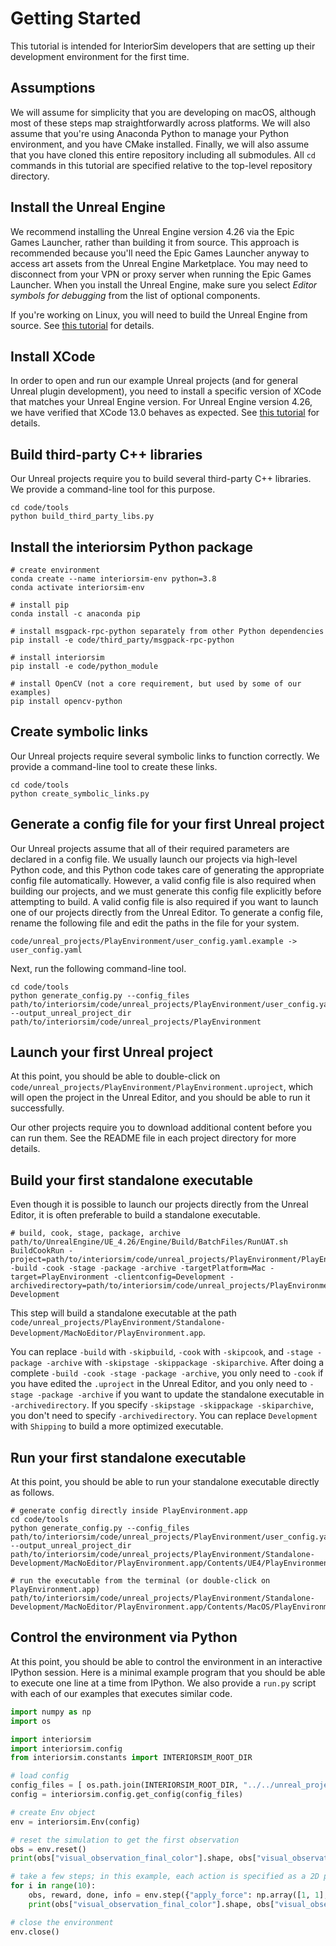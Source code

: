 # Getting Started

This tutorial is intended for InteriorSim developers that are setting up their development environment for the first time.

## Assumptions 

We will assume for simplicity that you are developing on macOS, although most of these steps map straightforwardly across platforms. We will also assume that you're using Anaconda Python to manage your Python environment, and you have CMake installed. Finally, we will also assume that you have cloned this entire repository including all submodules. All `cd` commands in this tutorial are specified relative to the top-level repository directory.

## Install the Unreal Engine

We recommend installing the Unreal Engine version 4.26 via the Epic Games Launcher, rather than building it from source. This approach is recommended because you'll need the Epic Games Launcher anyway to access art assets from the Unreal Engine Marketplace. You may need to disconnect from your VPN or proxy server when running the Epic Games Launcher. When you install the Unreal Engine, make sure you select _Editor symbols for debugging_ from the list of optional components.

If you're working on Linux, you will need to build the Unreal Engine from source. See [this tutorial](https://docs.unrealengine.com/4.26/en-US/SharingAndReleasing/Linux/BeginnerLinuxDeveloper/SettingUpAnUnrealWorkflow/) for details.

## Install XCode

In order to open and run our example Unreal projects (and for general Unreal plugin development), you need to install a specific version of XCode that matches your Unreal Engine version. For Unreal Engine version 4.26, we have verified that XCode 13.0 behaves as expected. See [this tutorial](https://github.com/botman99/ue4-xcode-vscode-mac) for details.

## Build third-party C++ libraries

Our Unreal projects require you to build several third-party C++ libraries. We provide a command-line tool for this purpose.

```console
cd code/tools
python build_third_party_libs.py
```

## Install the interiorsim Python package

```console
# create environment
conda create --name interiorsim-env python=3.8
conda activate interiorsim-env

# install pip
conda install -c anaconda pip

# install msgpack-rpc-python separately from other Python dependencies
pip install -e code/third_party/msgpack-rpc-python

# install interiorsim
pip install -e code/python_module

# install OpenCV (not a core requirement, but used by some of our examples) 
pip install opencv-python
```

## Create symbolic links

Our Unreal projects require several symbolic links to function correctly. We provide a command-line tool to create these links.

```console
cd code/tools
python create_symbolic_links.py
```

## Generate a config file for your first Unreal project

Our Unreal projects assume that all of their required parameters are declared in a config file. We usually launch our projects via high-level Python code, and this Python code takes care of generating the appropriate config file automatically. However, a valid config file is also required when building our projects, and we must generate this config file explicitly before attempting to build. A valid config file is also required if you want to launch one of our projects directly from the Unreal Editor. To generate a config file, rename the following file and edit the paths in the file for your system.

```
code/unreal_projects/PlayEnvironment/user_config.yaml.example -> user_config.yaml
```

Next, run the following command-line tool.

```console
cd code/tools
python generate_config.py --config_files path/to/interiorsim/code/unreal_projects/PlayEnvironment/user_config.yaml --output_unreal_project_dir path/to/interiorsim/code/unreal_projects/PlayEnvironment
```

## Launch your first Unreal project

At this point, you should be able to double-click on `code/unreal_projects/PlayEnvironment/PlayEnvironment.uproject`, which will open the project in the Unreal Editor, and you should be able to run it successfully.

Our other projects require you to download additional content before you can run them. See the README file in each project directory for more details.

## Build your first standalone executable

Even though it is possible to launch our projects directly from the Unreal Editor, it is often preferable to build a standalone executable.

```console
# build, cook, stage, package, archive
path/to/UnrealEngine/UE_4.26/Engine/Build/BatchFiles/RunUAT.sh BuildCookRun -project=path/to/interiorsim/code/unreal_projects/PlayEnvironment/PlayEnvironment.uproject -build -cook -stage -package -archive -targetPlatform=Mac -target=PlayEnvironment -clientconfig=Development -archivedirectory=path/to/interiorsim/code/unreal_projects/PlayEnvironment/Standalone-Development
```

This step will build a standalone executable at the path `code/unreal_projects/PlayEnvironment/Standalone-Development/MacNoEditor/PlayEnvironment.app`.

You can replace `-build` with `-skipbuild`, `-cook` with `-skipcook`, and `-stage -package -archive` with `-skipstage -skippackage -skiparchive`. After doing a complete `-build -cook -stage -package -archive`, you only need to `-cook` if you have edited the `.uproject` in the Unreal Editor, and you only need to `-stage -package -archive` if you want to update the standalone executable in `-archivedirectory`. If you specify `-skipstage -skippackage -skiparchive`, you don't need to specify `-archivedirectory`. You can replace `Development` with `Shipping` to build a more optimized executable.

## Run your first standalone executable

At this point, you should be able to run your standalone executable directly as follows.

```console
# generate config directly inside PlayEnvironment.app
cd code/tools
python generate_config.py --config_files path/to/interiorsim/code/unreal_projects/PlayEnvironment/user_config.yaml --output_unreal_project_dir path/to/interiorsim/code/unreal_projects/PlayEnvironment/Standalone-Development/MacNoEditor/PlayEnvironment.app/Contents/UE4/PlayEnvironment

# run the executable from the terminal (or double-click on PlayEnvironment.app)
path/to/interiorsim/code/unreal_projects/PlayEnvironment/Standalone-Development/MacNoEditor/PlayEnvironment.app/Contents/MacOS/PlayEnvironment
```

## Control the environment via Python

At this point, you should be able to control the environment in an interactive IPython session. Here is a minimal example program that you should be able to execute one line at a time from IPython. We also provide a `run.py` script with each of our examples that executes similar code.

```python
import numpy as np
import os

import interiorsim
import interiorsim.config
from interiorsim.constants import INTERIORSIM_ROOT_DIR

# load config
config_files = [ os.path.join(INTERIORSIM_ROOT_DIR, "../../unreal_projects/PlayEnvironment/user_config.yaml") ]
config = interiorsim.config.get_config(config_files)

# create Env object
env = interiorsim.Env(config)

# reset the simulation to get the first observation
obs = env.reset()
print(obs["visual_observation_final_color"].shape, obs["visual_observation_final_color"].dtype)

# take a few steps; in this example, each action is specified as a 2D point, you should see the ball move in the Unreal game window
for i in range(10):
    obs, reward, done, info = env.step({"apply_force": np.array([1, 1], dtype=np.float32)})
    print(obs["visual_observation_final_color"].shape, obs["visual_observation_final_color"].dtype, reward, done, info)

# close the environment
env.close()
```
